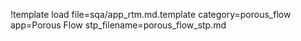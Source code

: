 !template load file=sqa/app_rtm.md.template category=porous_flow app=Porous Flow stp_filename=porous_flow_stp.md
